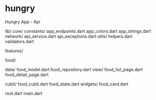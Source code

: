 # hungry

Hungry App - Api

lib/
core/
constants/
app_endpoints.dart
app_colors.dart
app_strings.dart
network/
api_service.dart
api_exceptions.dart
utils/
helpers.dart
validators.dart



features/

food/

data/
food_model.dart
food_repository.dart
view/
food_list_page.dart
food_detail_page.dart

cubit/
food_cubit.dart
food_state.dart
widgets/
food_card.dart

root.dart
main.dart
